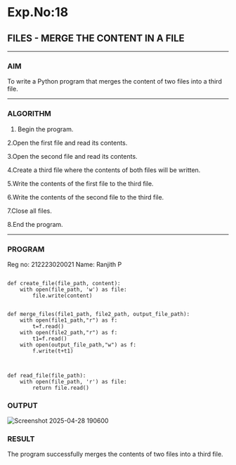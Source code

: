 # Exp.No:18  
## FILES - MERGE THE CONTENT IN A FILE

---

### AIM  
To write a Python program that merges the content of two files into a third file.

---

### ALGORITHM

1. Begin the program.
   
2.Open the first file and read its contents.

3.Open the second file and read its contents.

4.Create a third file where the contents of both files will be written.

5.Write the contents of the first file to the third file.

6.Write the contents of the second file to the third file.

7.Close all files.

8.End the program.

---

### PROGRAM
Reg no: 212223020021
Name: Ranjith P

```

def create_file(file_path, content):
    with open(file_path, 'w') as file:
        file.write(content)


def merge_files(file1_path, file2_path, output_file_path):
    with open(file1_path,"r") as f:
        t=f.read()
    with open(file2_path,"r") as f:
        t1=f.read()
    with open(output_file_path,"w") as f:
        f.write(t+t1)
        


def read_file(file_path):
    with open(file_path, 'r') as file:
        return file.read()

```


### OUTPUT

![Screenshot 2025-04-28 190600](https://github.com/user-attachments/assets/29c18c0e-7864-446d-8b5c-d2851832916e)


### RESULT
The program successfully merges the contents of two files into a third file.

